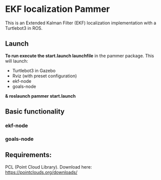 # EKF localization Pammer
This is an Extended Kalman Filter (EKF) localization implementation with a Turtlebot3 in ROS.

## Launch
**To run execute the start.launch launchfile** in the pammer package. This will launch: 
- Turtlebot3 in Gazebo
- Rviz (with preset configuration)
- ekf-node
- goals-node

**& roslaunch pammer start.launch**

## Basic functionality
### ekf-node


### goals-node



## Requirements:
PCL (Point Cloud Library). Download here: https://pointclouds.org/downloads/
